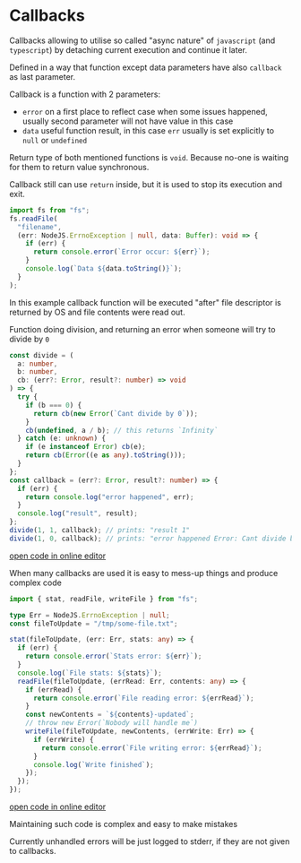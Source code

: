 # Callbacks

Callbacks allowing to utilise so called "async nature" of `javascript` (and `typescript`) by detaching current
execution and continue it later.

Defined in a way that function except data parameters have also `callback` as last parameter.

Callback is a function with 2 parameters:

- `error` on a first place to reflect case when some issues happened, usually second parameter will not have value in this case
- `data` useful function result, in this case `err` usually is set explicitly to `null` or `undefined`

Return type of both mentioned functions is `void`. Because no-one is waiting for them to return value synchronous.

Callback still can use `return` inside, but it is used to stop its execution and exit.

```ts
import fs from "fs";
fs.readFile(
  "filename",
  (err: NodeJS.ErrnoException | null, data: Buffer): void => {
    if (err) {
      return console.error(`Error occur: ${err}`);
    }
    console.log(`Data ${data.toString()}`);
  }
);
```

In this example callback function will be executed "after" file descriptor is returned by OS and file contents were read out.

Function doing division, and returning an error when someone will try to divide by `0`

```ts
const divide = (
  a: number,
  b: number,
  cb: (err?: Error, result?: number) => void
) => {
  try {
    if (b === 0) {
      return cb(new Error(`Cant divide by 0`));
    }
    cb(undefined, a / b); // this returns `Infinity`
  } catch (e: unknown) {
    if (e instanceof Error) cb(e);
    return cb(Error((e as any).toString()));
  }
};
const callback = (err?: Error, result?: number) => {
  if (err) {
    return console.log("error happened", err);
  }
  console.log("result", result);
};
divide(1, 1, callback); // prints: "result 1"
divide(1, 0, callback); // prints: "error happened Error: Cant divide by 0"
```

[open code in online editor](https://www.typescriptlang.org/play?#code/MYewdgzgLgBAJgSwG4LgUxgXhgCgFAwwCGAXDGAK4C2ARmgE4A0BMNZltDzhwbuD9APxkAovXogmMemggUANlGHlqdegEosAPhhIQqPJsw6A3iyj0AnjDOFCCAGa4aWTNgAMm23cIyoFejAYXhwwNAB3GDEJehwAAwBhIjBYRBR0Vmt3OPV1AG4WQgBfQuCaHAowdAcEMLhGYhgAelZ85paoAAsECGk0f0DeuIBJMBqwBChLOJYi4KIoYE7+MkqAazAQcLAvUsd+GFroZOA0ECdoyU0QtHzSvwCgkMvYnAwiXuTLdQA6KBAAMoWWoAcxwuTuxTwRQKoEgsGARHk8hoRGAayw-HEyheDRkckUyg4aiMphY+ze4l2PgegWC4AgIHkaB+8hAYIARAJJDBOkQAA78tB1DkNASQmAlHgMpkstmc-EKKCivoEqB3GF4NKoNA4ACMDQN82RqPRbSaLX59FqUAgZA5isUMD1HK1yB1+oa7gaiJNaLW5st1pSdpgXPEPL5guFaDgUQj9DISRS8HdGRoWQ5QA)

When many callbacks are used it is easy to mess-up things and produce complex code

```ts
import { stat, readFile, writeFile } from "fs";

type Err = NodeJS.ErrnoException | null;
const fileToUpdate = "/tmp/some-file.txt";

stat(fileToUpdate, (err: Err, stats: any) => {
  if (err) {
    return console.error(`Stats error: ${err}`);
  }
  console.log(`File stats: ${stats}`);
  readFile(fileToUpdate, (errRead: Err, contents: any) => {
    if (errRead) {
      return console.error(`File reading error: ${errRead}`);
    }
    const newContents = `${contents}-updated`;
    // throw new Error(`Nobody will handle me`)
    writeFile(fileToUpdate, newContents, (errWrite: Err) => {
      if (errWrite) {
        return console.error(`File writing error: ${errRead}`);
      }
      console.log(`Write finished`);
    });
  });
});
```

[open code in online editor](https://www.typescriptlang.org/play?#code/JYWwDg9gTgLgBAbzgZxgQxgGjlApmgEwDFgAbXbAdymBlxPLgF84AzKCEOAIleW4DcAKCEwAnmFxwAolChwAvHAByEArgBSAZQB0sqADsI0gB4BjXGBjAIBuAB84BgK6lSws7dRsyuACoQAKpgBBhSStwA9DDgkcicuAC0rL46MCYwgiKoGAAUKeQBwaF02Lm4cgBcMnLYOTDI1WgGYgCUigB8iEJwcMCscOVy7Qg9vTi4MM6GcJ4G8eQ6FRxQuQAGWugNcMvQ1QAkCMtMa63CvUxjcwu4OqQQAObrDFL1jXCHbydnY3iEL-lfEUQmEyssAEr4AjVfTYOZ0AwNJotdoKLqjcZ9AZDKCQwgjMaYvBTGbXCCLXarNYvCaEYAGB47OR7D5HOR4gjfc7jS6Y67wAy4SgAYVsCO2SjWh3huERyCYiWcILoBDW3N6kUicBgAAsOJQnEKait1qoAEZqMRwShkUhwHXNAiMEC4U6E600OgAgr+ILKiiGkVi2UNMFyADqntwMOGnW6mN6-UGy0jtFwBIT42J0zsZIpzKpNOotHpjMpBzZuKhXPdF1rsy85Nu9yea1TdB8BmAyB1uFVP0xTAHzB+Q4EQA)

Maintaining such code is complex and easy to make mistakes

Currently unhandled errors will be just logged to stderr, if they are not given to callbacks.
